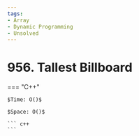 ```yaml
---
tags:
- Array
- Dynamic Programming
- Unsolved
---
```



# 956. Tallest Billboard

=== "C++"

    $Time: O()$

    $Space: O()$

    ``` c++
    ```